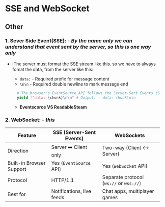 # **SSE and WebSocket**

## Other

### 1. **Sever Side Event(SSE): -** _By the name only we can understand that event sent by the server, so this is one way only_

- ℹ️The server must format the SSE stream like this. so we have to always fomat the data, from the server like this:

  - `data:` - Required prefix for message content
  - `\n\n` - Required double newline to mark message end

  ```py
    # The browser's EventSource API follows the Server-Sent Events (SSE) specification, which defines these strict formatting rules: -⬇️
    yield f"data: {chunk}\n\n" # Output: - data: chunk\n\n
  ```

  - **Eventscorce VS ReadableSteam**

### 2. **WebSocket: -** _this_

| Feature                  | SSE (Server-Sent Events)  | WebSockets                              |
| ------------------------ | ------------------------- | --------------------------------------- |
| Direction                | Server ➡️ Client only     | Two-way (Client ↔️ Server)              |
| Built-in Browser Support | Yes (`EventSource` API)   | Yes (`WebSocket` API)                   |
| Protocol                 | HTTP/1.1                  | Separate protocol (`ws://` or `wss://`) |
| Best for                 | Notifications, live feeds | Chat apps, multiplayer games            |
